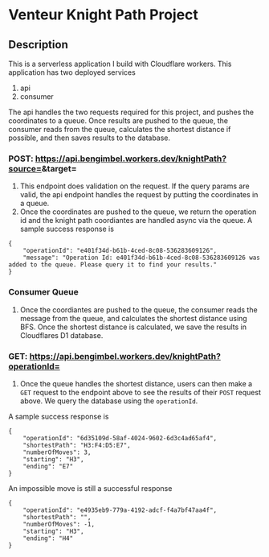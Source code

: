 # Venteur Knight Path Project

## Description

This is a serverless application I build with Cloudflare workers. This application has two deployed services

1. api
2. consumer

The api handles the two requests required for this project, and pushes the coordinates to a queue. Once results are pushed to the queue, the consumer reads from the queue, calculates the shortest distance if possible, and then saves results to the database.

### POST: https://api.bengimbel.workers.dev/knightPath?source=<source>&target=<target>

1. This endpoint does validation on the request. If the query params are valid, the api endpoint handles the request by putting the coordinates in a queue.
2. Once the coordinates are pushed to the queue, we return the operation id and the knight path coordiantes are handled async via the queue.
   A sample success response is

```
{
    "operationId": "e401f34d-b61b-4ced-8c08-536283609126",
    "message": "Operation Id: e401f34d-b61b-4ced-8c08-536283609126 was added to the queue. Please query it to find your results."
}
```

### Consumer Queue

1. Once the coordiantes are pushed to the queue, the consumer reads the message from the queue, and calculates the shortest distance using BFS. Once the shortest distance is calculated, we save the results in Cloudflares D1 database.

### GET: https://api.bengimbel.workers.dev/knightPath?operationId=<operationId>

1. Once the queue handles the shortest distance, users can then make a `GET` request to the endpoint above to see the results of their `POST` request above. We query the database using the `operationId`.

A sample success response is

```
{
    "operationId": "6d35109d-58af-4024-9602-6d3c4ad65af4",
    "shortestPath": "H3:F4:D5:E7",
    "numberOfMoves": 3,
    "starting": "H3",
    "ending": "E7"
}
```

An impossible move is still a successful response

```
{
    "operationId": "e4935eb9-779a-4192-adcf-f4a7bf47aa4f",
    "shortestPath": "",
    "numberOfMoves": -1,
    "starting": "H3",
    "ending": "H4"
}
```
